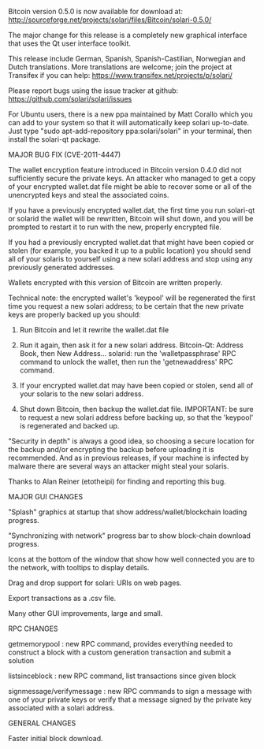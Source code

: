 Bitcoin version 0.5.0 is now available for download at:
http://sourceforge.net/projects/solari/files/Bitcoin/solari-0.5.0/

The major change for this release is a completely new graphical interface that uses the Qt user interface toolkit.

This release include German, Spanish, Spanish-Castilian, Norwegian and Dutch translations. More translations are welcome; join the project at Transifex if you can help:
https://www.transifex.net/projects/p/solari/

Please report bugs using the issue tracker at github:
https://github.com/solari/solari/issues

For Ubuntu users, there is a new ppa maintained by Matt Corallo which you can add to your system so that it will automatically keep solari up-to-date.  Just type "sudo apt-add-repository ppa:solari/solari" in your terminal, then install the solari-qt package.

MAJOR BUG FIX  (CVE-2011-4447)

The wallet encryption feature introduced in Bitcoin version 0.4.0 did not sufficiently secure the private keys. An attacker who
managed to get a copy of your encrypted wallet.dat file might be able to recover some or all of the unencrypted keys and steal the
associated coins.

If you have a previously encrypted wallet.dat, the first time you run solari-qt or solarid the wallet will be rewritten, Bitcoin will
shut down, and you will be prompted to restart it to run with the new, properly encrypted file.

If you had a previously encrypted wallet.dat that might have been copied or stolen (for example, you backed it up to a public
location) you should send all of your solaris to yourself using a new solari address and stop using any previously generated addresses.

Wallets encrypted with this version of Bitcoin are written properly.

Technical note: the encrypted wallet's 'keypool' will be regenerated the first time you request a new solari address; to be certain that the
new private keys are properly backed up you should:

1. Run Bitcoin and let it rewrite the wallet.dat file

2. Run it again, then ask it for a new solari address.
Bitcoin-Qt: Address Book, then New Address...
solarid: run the 'walletpassphrase' RPC command to unlock the wallet,  then run the 'getnewaddress' RPC command.

3. If your encrypted wallet.dat may have been copied or stolen, send  all of your solaris to the new solari address.

4. Shut down Bitcoin, then backup the wallet.dat file.
IMPORTANT: be sure to request a new solari address before backing up, so that the 'keypool' is regenerated and backed up.

"Security in depth" is always a good idea, so choosing a secure location for the backup and/or encrypting the backup before uploading it is recommended. And as in previous releases, if your machine is infected by malware there are several ways an attacker might steal your solaris.

Thanks to Alan Reiner (etotheipi) for finding and reporting this bug.

MAJOR GUI CHANGES

"Splash" graphics at startup that show address/wallet/blockchain loading progress.

"Synchronizing with network" progress bar to show block-chain download progress.

Icons at the bottom of the window that show how well connected you are to the network, with tooltips to display details.

Drag and drop support for solari: URIs on web pages.

Export transactions as a .csv file.

Many other GUI improvements, large and small.

RPC CHANGES

getmemorypool : new RPC command, provides everything needed to construct a block with a custom generation transaction and submit a solution

listsinceblock : new RPC command, list transactions since given block

signmessage/verifymessage : new RPC commands to sign a message with one of your private keys or verify that a message signed by the private key associated with a solari address.

GENERAL CHANGES

Faster initial block download.
